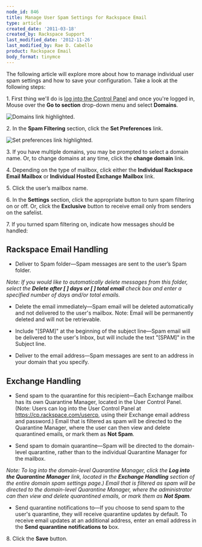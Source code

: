 ```yaml
---
node_id: 846
title: Manage User Spam Settings for Rackspace Email
type: article
created_date: '2011-03-18'
created_by: Rackspace Support
last_modified_date: '2012-11-26'
last_modified_by: Rae D. Cabello
product: Rackspace Email
body_format: tinymce
---
```


The following article will explore more about how to manage individual
user spam settings and how to save your configuration. Take a look at
the following steps:

1\. First thing we'll do is [log into the Control
Panel](https://apps.rackspace.com/?cp) and once you're logged in, Mouse
over the **Go to section** drop-down menu and select **Domains**.

![Domains link
highlighted.](http://www.rackspace.com/apps/support/media/cpnavdm.gif)

2\. In the **Spam Filtering** section, click the **Set Preferences**
link.

![Set preferences link
highlighted.](http://www.rackspace.com/apps/support/media/cp_re_userspamsettings_002.GIF)

3\. If you have multiple domains, you may be prompted to select a domain
name. Or, to change domains at any time, click the **change domain**
link.

4\. Depending on the type of mailbox, click either the **Individual
Rackspace Email Mailbox** or **Individual Hosted Exchange Mailbox**
link.

5\. Click the user&rsquo;s mailbox name.

6\. In the **Settings** section, click the appropriate button to turn
spam filtering on or off. Or, click the **Exclusive** button to receive
email only from senders on the safelist.

7\. If you turned spam filtering on, indicate how messages should be
handled:


Rackspace Email Handling
------------------------

-   Deliver to Spam folder&mdash;Spam messages are sent to the user&rsquo;s
    Spam folder.

*Note: If you would like to automatically delete messages from this
folder, select the **Delete after \[    \] days or \[    \] total
email** check box and enter a specified number of days and/or total
emails.*

-   Delete the email immediately&mdash;Spam email will be deleted
    automatically and not delivered to the user's mailbox. Note: Email
    will be permanently deleted and will not be retrievable.

<!-- -->

-   Include "\[SPAM\]" at the beginning of the subject line&mdash;Spam email
    will be delivered to the user's Inbox, but will include the text
    "\[SPAM\]" in the Subject line.

<!-- -->

-   Deliver to the email address&mdash;Spam messages are sent to an address in
    your domain that you specify.

###

Exchange Handling
-----------------

-   Send spam to the quarantine for this recipient&mdash;Each Exchange mailbox
    has its own Quarantine Manager, located in the User Control Panel.
    (Note: Users can log into the User Control Panel at
    <https://cp.rackspace.com/usercp>, using their Exchange email
    address and password.) Email that is filtered as spam will be
    directed to the Quarantine Manager, where the user can then view and
    delete quarantined emails, or mark them as **Not Spam**.

<!-- -->

-   Send spam to domain quarantine&mdash;Spam will be directed to the
    domain-level quarantine, rather than to the individual Quarantine
    Manager for the mailbox.

*Note: To log into the domain-level Quarantine Manager, click the **Log
into the Quarantine Manager** link, located in the **Exchange Handling**
section of the entire domain spam settings page.) Email that is filtered
as spam will be directed to the domain-level Quarantine Manager, where
the administrator can then view and delete quarantined emails, or mark
them as **Not Spam**.*

-   Send quarantine notifications to&mdash;If you choose to send spam to the
    user's quarantine, they will receive quarantine updates by default.
    To receive email updates at an additional address, enter an email
    address in the **Send quarantine notifications to** box.

8\. Click the **Save** button.

